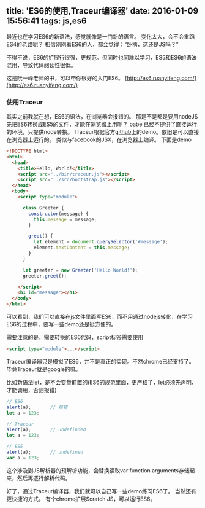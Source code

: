 title: 'ES6的使用,Traceur编译器'
date: 2016-01-09 15:56:41
tags: js,es6
---
最近也在学习ES6的新语法，感觉就像是一门新的语言。
变化太大，会不会重蹈ES4的老路呢？
相信刚刚看ES6的人，都会觉得：“卧槽，这还是JS吗？”

不得不说，ES6的扩展行很强，更规范。但同时也同难以学习，ES5和ES6的语法混用，导致代码阅读性很低。

这是阮一峰老师的书，可以带你很好的入门ES6。
[http://es6.ruanyifeng.com/](http://es6.ruanyifeng.com/)
<!--more-->
### 使用Traceur ###
其实之前我就在想，ES6的语法，在浏览器会报错的。
那是不是都是要用nodeJS先把ES6转换成ES5的文件，才能在浏览器上用呢？
babel已经不提供了直接运行的环境，只提供node转换。
Traceur根据官方[github](https://github.com/google/traceur-compiler/wiki/Getting-Started)上的demo。依旧是可以直接在浏览器上运行的。
类似与facebook的JSX，在浏览器上编译。
下面是demo
```html
<!DOCTYPE html>
<html>
  <head>
    <title>Hello, World!</title>
    <script src="../bin/traceur.js"></script>
    <script src="../src/bootstrap.js"></script>
  </head>
  <body>
    <script type="module">

      class Greeter {
        constructor(message) {
          this.message = message;
        }

        greet() {
          let element = document.querySelector('#message');
          element.textContent = this.message;
        }
      }

      let greeter = new Greeter('Hello World!');
      greeter.greet();

    </script>
    <h1 id="message"></h1>
  </body>
</html>

```
可以看到，我们可以直接在js文件里面写ES6，而不用通过nodejs转化，在学习ES6的过程中，要写一些demo还是挺方便的。

需要注意的是，需要转换的ES6代码，script标签需要使用
```html
<script type="module">...</script>
```
Traceur编译器只是模拟了ES6，并不是真正的实现。不然chrome已经支持了。毕竟Traceur就是google的嘛。

比如新语法let，是不会变量前置的(ES6的规范里面，更严格了，let必须先声明，才能调用，否则报错)
```js
// ES6
alert(a);		// 报错
let a = 123;

// Traceur
alert(a);		// undefinded
let a = 123;

// ES5
alert(a);		// undefined
var a = 123;
```
这个涉及到JS解析器的预解析功能，会替换读取var function arguments存储起来，然后再逐行解析代码。

好了，通过Traceur编译器，我们就可以自己写一些demo练习ES6了。
当然还有更快捷的方式。
有个chrome扩展Scratch JS，可以运行ES6。
